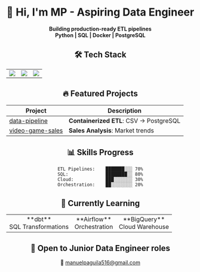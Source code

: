 <div align="center">

# 👋 Hi, I'm **MP** - Aspiring Data Engineer

**Building production-ready ETL pipelines**  
**Python | SQL | Docker | PostgreSQL**

## 🛠️ **Tech Stack**
<table align="center">
  <tr>
    <td align="center"><img src="https://img.shields.io/badge/Python-3776AB?style=for-the-badge&logo=python&logoColor=white"/></td>
    <td align="center"><img src="https://img.shields.io/badge/SQL-4479A1?style=for-the-badge&logo=postgresql&logoColor=white"/></td>
    <td align="center"><img src="https://img.shields.io/badge/Docker-2496ED?style=for-the-badge&logo=docker&logoColor=white"/></td>
  </tr>
</table>

## 🔥 **Featured Projects**
| **Project** | **Description** |
|-------------|-----------------|
| [data-pipeline](https://github.com/mapea1606/data-pipeline) | **Containerized ETL**: CSV → PostgreSQL |
| [video-game-sales](https://github.com/mapea1606/video-game-sales-analysis) | **Sales Analysis**: Market trends |

## 📊 **Skills Progress**
```
ETL Pipelines:    ███████░░░ 70%
SQL:              ████████░░ 80%
Cloud:            ███░░░░░░░ 30%
Orchestration:    ██░░░░░░░░ 20%
```

## 🎯 **Currently Learning**
<table align="center">
  <tr>
    <td align="center">**dbt**<br/>SQL Transformations</td>
    <td align="center">**Airflow**<br/>Orchestration</td>
    <td align="center">**BigQuery**<br/>Cloud Warehouse</td>
  </tr>
</table>

## **💼 Open to Junior Data Engineer roles**  
📧 manuelpaguila516@gmail.com

</div>

